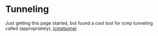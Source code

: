 # Tunneling
Just getting this page started, but found a cool tool for icmp tunneling called (appropriately), [icmptunnel](https://github.com/DhavalKapil/icmptunnel)